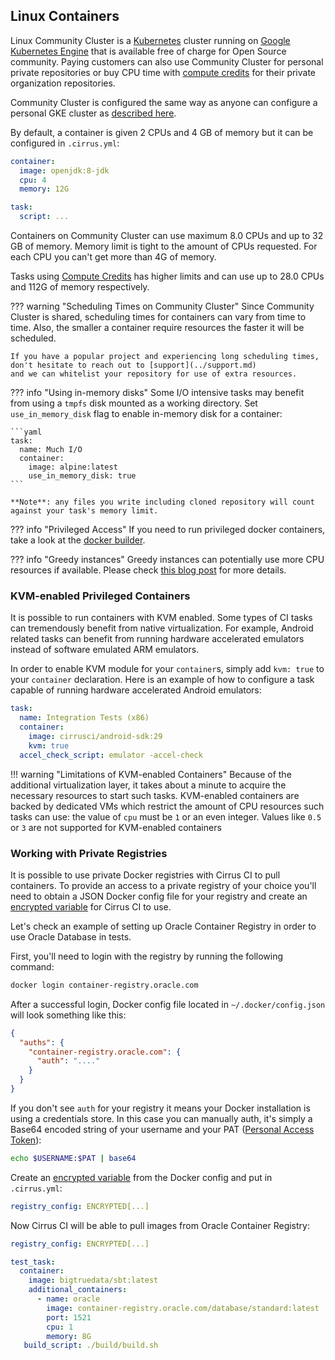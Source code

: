 ## Linux Containers

Linux Community Cluster is a [Kubernetes](https://kubernetes.io/) cluster running on [Google Kubernetes Engine](supported-computing-services.md#google-kubernetes-engine)
that is available free of charge for Open Source community. Paying customers can also use Community Cluster for 
personal private repositories or buy CPU time with [compute credits](../pricing.md#compute-credits) for their private organization repositories.

Community Cluster is configured the same way as anyone can configure a personal GKE cluster as [described here](supported-computing-services.md#google-kubernetes-engine).

By default, a container is given 2 CPUs and 4 GB of memory but it can be configured in `.cirrus.yml`:

```yaml
container:
  image: openjdk:8-jdk
  cpu: 4
  memory: 12G

task:
  script: ...
``` 

Containers on Community Cluster can use maximum 8.0 CPUs and up to 32 GB of memory. Memory limit is tight to the amount
of CPUs requested. For each CPU you can't get more than 4G of memory.

Tasks using [Compute Credits](../pricing.md#compute-credits) has higher limits and can use up to 28.0 CPUs and 112G of memory respectively.

??? warning "Scheduling Times on Community Cluster"
    Since Community Cluster is shared, scheduling times for containers can vary from time to time. Also, the smaller a container 
    require resources the faster it will be scheduled.
    
    If you have a popular project and experiencing long scheduling times, don't hesitate to reach out to [support](../support.md)
    and we can whitelist your repository for use of extra resources.

??? info "Using in-memory disks"
    Some I/O intensive tasks may benefit from using a `tmpfs` disk mounted as a working directory. Set `use_in_memory_disk` flag
    to enable in-memory disk for a container:
    
    ```yaml
    task:
      name: Much I/O
      container:
        image: alpine:latest
        use_in_memory_disk: true
    ```
    
    **Note**: any files you write including cloned repository will count against your task's memory limit.

??? info "Privileged Access"
    If you need to run privileged docker containers, take a look at the [docker builder](docker-builder-vm.md).

??? info "Greedy instances"
    Greedy instances can potentially use more CPU resources if available. Please check [this blog post](https://medium.com/cirruslabs/introducing-greedy-container-instances-29aad06dc2b4) for more details.
    
### KVM-enabled Privileged Containers

It is possible to run containers with KVM enabled. Some types of CI tasks can tremendously
benefit from native virtualization. For example, Android related tasks can benefit from running hardware accelerated
emulators instead of software emulated ARM emulators.

In order to enable KVM module for your `container`s, simply add `kvm: true` to your `container` declaration. Here is an
example of how to configure a task capable of running hardware accelerated Android emulators:

```yaml
task:
  name: Integration Tests (x86)
  container:
    image: cirrusci/android-sdk:29
    kvm: true
  accel_check_script: emulator -accel-check
```

!!! warning "Limitations of KVM-enabled Containers"
    Because of the additional virtualization layer, it takes about a minute to acquire the necessary resources to start such tasks.
    KVM-enabled containers are backed by dedicated VMs which restrict the amount of CPU resources such tasks can use: the value of `cpu`
    must be `1` or an even integer. Values like `0.5` or `3` are not supported for KVM-enabled containers 

### Working with Private Registries

It is possible to use private Docker registries with Cirrus CI to pull containers. To provide an access to a private registry 
of your choice you'll need to obtain a JSON Docker config file for your registry and create an [encrypted variable](writing-tasks.md#encrypted-variables)
for Cirrus CI to use.

Let's check an example of setting up Oracle Container Registry in order to use Oracle Database in tests.

First, you'll need to login with the registry by running the following command:

```bash
docker login container-registry.oracle.com
```

After a successful login, Docker config file located in `~/.docker/config.json` will look something like this:

```json
{
  "auths": {
    "container-registry.oracle.com": {
      "auth": "...."
    }
  }
}
```

If you don't see `auth` for your registry it means your Docker installation is using a credentials store. In this case
you can manually auth, it's simply a Base64 encoded string of your username and your PAT ([Personal Access Token](https://docs.github.com/en/free-pro-team@latest/github/authenticating-to-github/creating-a-personal-access-token)):

```bash
echo $USERNAME:$PAT | base64
```

Create an [encrypted variable](writing-tasks.md#encrypted-variables) from the Docker config and put in `.cirrus.yml`:

```yaml
registry_config: ENCRYPTED[...]
```

Now Cirrus CI will be able to pull images from Oracle Container Registry:

```yaml
registry_config: ENCRYPTED[...]

test_task:
  container:
    image: bigtruedata/sbt:latest
    additional_containers:
      - name: oracle
        image: container-registry.oracle.com/database/standard:latest
        port: 1521
        cpu: 1
        memory: 8G
   build_script: ./build/build.sh
```

